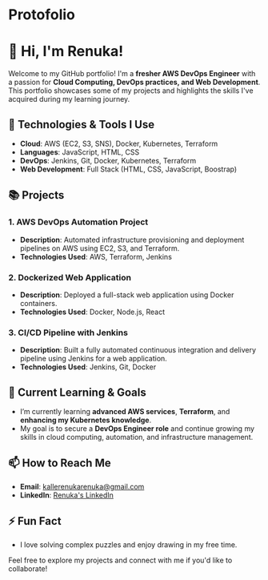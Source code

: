 # Protofolio
# 👋 Hi, I'm Renuka!  

Welcome to my GitHub portfolio! I'm a **fresher AWS DevOps Engineer** with a passion for **Cloud Computing, DevOps practices, and Web Development**. This portfolio showcases some of my projects and highlights the skills I've acquired during my learning journey.

## 🔧 Technologies & Tools I Use

- **Cloud**: AWS (EC2, S3, SNS), Docker, Kubernetes, Terraform
- **Languages**: JavaScript, HTML, CSS
- **DevOps**: Jenkins, Git, Docker, Kubernetes, Terraform
- **Web Development**: Full Stack (HTML, CSS, JavaScript, Boostrap)

## 📚 Projects

### 1. **AWS DevOps Automation Project**
- **Description**: Automated infrastructure provisioning and deployment pipelines on AWS using EC2, S3, and Terraform.
- **Technologies Used**: AWS, Terraform, Jenkins

### 2. **Dockerized Web Application**
- **Description**: Deployed a full-stack web application using Docker containers.
- **Technologies Used**: Docker, Node.js, React

### 3. **CI/CD Pipeline with Jenkins**
- **Description**: Built a fully automated continuous integration and delivery pipeline using Jenkins for a web application.
- **Technologies Used**: Jenkins, Git, Docker

## 🌱 Current Learning & Goals
- I’m currently learning **advanced AWS services**, **Terraform**, and **enhancing my Kubernetes knowledge**.
- My goal is to secure a **DevOps Engineer role** and continue growing my skills in cloud computing, automation, and infrastructure management.

## 📫 How to Reach Me
- **Email**: kallerenukarenuka@gmail.com
- **LinkedIn**: [Renuka's LinkedIn](https://www.linkedin.com/in/your-profile)

## ⚡ Fun Fact
- I love solving complex puzzles and enjoy drawing in my free time.

Feel free to explore my projects and connect with me if you'd like to collaborate!
